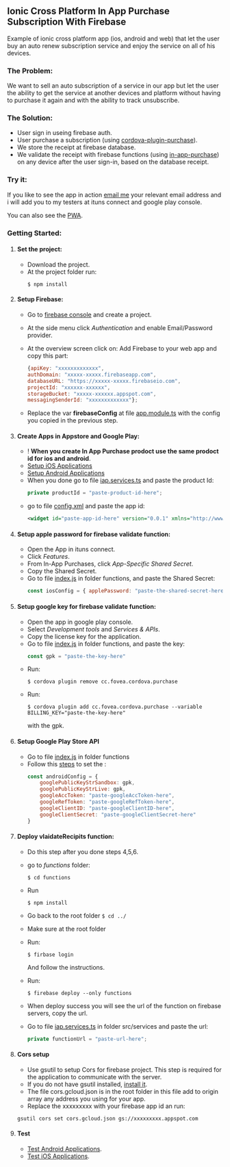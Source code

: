 ## **Ionic Cross Platform In App Purchase Subscription With Firebase**
Example of ionic cross platform app (ios, android and web) that 
let the user buy an auto renew subscription service and enjoy the service on all of his devices.

### **The Problem:**
We want to sell an auto subscription of a service in our app but let the user the ability to get the service at another devices and platform without having to purchase it again and with the ability to track unsubscribe.

### **The Solution:**
- User sign in useing firebase auth. 
- User purchase a subscription (using [cordova-plugin-purchase](https://github.com/j3k0/cordova-plugin-purchase)). 
- We store the receipt at firebase database. 
- We validate the receipt with firebase functions (using [in-app-purchase](https://github.com/voltrue2/in-app-purchase)) on any device after the user sign-in, based on the database receipt.

### **Try it:**
If you like to see the app in action <a href="mailto:elelad.dev@gmail.com" target="blank">email me</a> your relevant email address and i will add you to my testers at ituns connect and google play console.

You can also see the [PWA](https://elelad.github.io/ionic-subscription/index.html#/home).


### **Getting Started:**
1. #### Set the project: 
    - Download the project. 
    - At the project folder run: 
        ````
        $ npm install
        ````
2. #### Setup Firebase: 
    - Go to [firebase console](https://console.firebase.google.com) and create a project. 
    - At the side menu click *Authentication* and enable Email/Password provider.
    - At the overview screen click on: Add Firebase to your web app and copy this part:

        ````javascript
        {apiKey: "xxxxxxxxxxxxx",
        authDomain: "xxxxx-xxxxx.firebaseapp.com",
        databaseURL: "https://xxxxx-xxxxx.firebaseio.com",
        projectId: "xxxxxx-xxxxxx",
        storageBucket: "xxxxx-xxxxxx.appspot.com",
        messagingSenderId: "xxxxxxxxxxxxx"};
        ````
    - Replace the var **firebaseConfig** at file [app.module.ts](src/app/app.module.ts) with the config you copied in the previous step.
3. #### Create Apps in Appstore and Google Play:
    - ! **When you create In App Purchase prodoct use the same prodoct id for ios and android**. 
    - [Setup iOS Applications](https://github.com/j3k0/cordova-plugin-purchase/wiki/HOWTO#setup-ios-applications)
    -  [Setup Android Applications](https://github.com/j3k0/cordova-plugin-purchase/wiki/HOWTO#setup-android-applications)
    - When you done go to file [iap.services.ts](src/services/iap.services.ts) and paste the product Id:
        ````javascript
        private productId = "paste-product-id-here";
        ````
    - go to file [config.xml](config.xml) and paste the app id:
        ````xml
        <widget id="paste-app-id-here" version="0.0.1" xmlns="http://www.w3.org/ns/widgets" xmlns:cdv="http://cordova.apache.org/ns/1.0">
        ````
4. #### Setup apple password for firebase validate function:
    - Open the App in ituns connect.
    - Click *Features*.
    - From In-App Purchases, click *App-Specific Shared Secret*.
    - Copy the Shared Secret. 
    - Go to file [index.js](functions/index.js) in folder functions, and paste the Shared Secret: 
        ````javascript
        const iosConfig = { applePassword: "paste-the-shared-secret-here"}
        ````
5. #### Setup google key for firebase validate function:
    - Open the app in google play console. 
    - Select *Development tools* and *Services & APIs*. 
    - Copy the license key for the application. 
    - Go to file [index.js](functions/index.js) in folder functions, and paste the key: 
        ````javascript
        const gpk = "paste-the-key-here"
        ````
    - Run:
        ````
        $ cordova plugin remove cc.fovea.cordova.purchase
        ````
    - Run: 
        ````
        $ cordova plugin add cc.fovea.cordova.purchase --variable BILLING_KEY="paste-the-key-here"
        ````
        with the gpk.
6. #### Setup Google Play Store API
    - Go to file [index.js](functions/index.js) in folder functions
    - Follow this [steps](https://github.com/voltrue2/in-app-purchase#google-play-store-api-1) to set the :
        ````javascript
        const androidConfig = {
            googlePublicKeyStrSandbox: gpk,
            googlePublicKeyStrLive: gpk,
            googleAccToken: "paste-googleAccToken-here",
            googleRefToken: "paste-googleRefToken-here",
            googleClientID: "paste-googleClientID-here",
            googleClientSecret: "paste-googleClientSecret-here"
        }
        ````
7. #### Deploy vlaidateRecipits function: 
    - Do this step after you done steps 4,5,6. 
    - go to *functions* folder: 
        ````
        $ cd functions
        ````
    - Run 
        ````
        $ npm install
        ````
    - Go back to the root folder `$ cd ../`
    - Make sure at the root folder
    - Run:
        ````
        $ firbase login
        ````
        And follow the instructions.
    
    - Run: 
        ````
        $ firebase deploy --only functions
        ````
    - When deploy success you will see the url of the function on firebase servers, copy the url. 
    - Go to file [iap.services.ts](src/services/iap.services.ts) in folder src/services and paste the url:
        ````javascript
        private functionUrl = "paste-url-here";
        ````
8. #### Cors setup
    - Use gsutil to setup Cors for firebase project. This step is required for the application to communicate with the server.
    - If you do not have gsutil installed, [install it](https://cloud.google.com/storage/docs/gsutil_install).
    - The file cors.gcloud.json is in the root folder in this file add to origin array any address you using for your app.
    - Replace the xxxxxxxxx with your firebase app id an run: 
    ````
    gsutil cors set cors.gcloud.json gs://xxxxxxxxx.appspot.com
    ````
9. #### Test
    - [Test Android Applications](https://github.com/j3k0/cordova-plugin-purchase/wiki/HOWTO#test-android-applications).
    - [Test iOS Applications](https://github.com/j3k0/cordova-plugin-purchase/wiki/HOWTO#test-ios-applications).

